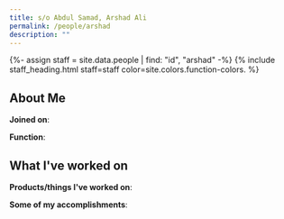 ```yaml
---
title: s/o Abdul Samad, Arshad Ali
permalink: /people/arshad
description: ""
---
```


{%- assign staff = site.data.people | find: "id", "arshad" -%}
{% include staff_heading.html staff=staff color=site.colors.function-colors. %}

## About Me

**Joined on**: 

**Function**: 

## What I've worked on

**Products/things I've worked on**:


**Some of my accomplishments**:

